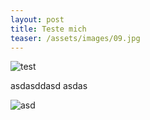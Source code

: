 ```yaml
---
layout: post
title: Teste mich
teaser: /assets/images/09.jpg
---
```

![test](/assets/images/01.jpg)

asdasddasd
asdas

![asd](/assets/images/img_20180513_193249.jpg)

